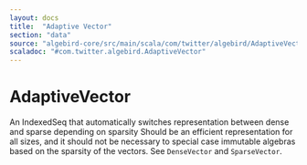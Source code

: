 ```yaml
---
layout: docs
title:  "Adaptive Vector"
section: "data"
source: "algebird-core/src/main/scala/com/twitter/algebird/AdaptiveVector.scala"
scaladoc: "#com.twitter.algebird.AdaptiveVector"
---
```


# AdaptiveVector

An IndexedSeq that automatically switches representation between dense and sparse depending on sparsity Should be an efficient representation for all sizes, and it should not be necessary to special case immutable algebras based on the sparsity of the vectors. See `DenseVector` and `SparseVector`.
